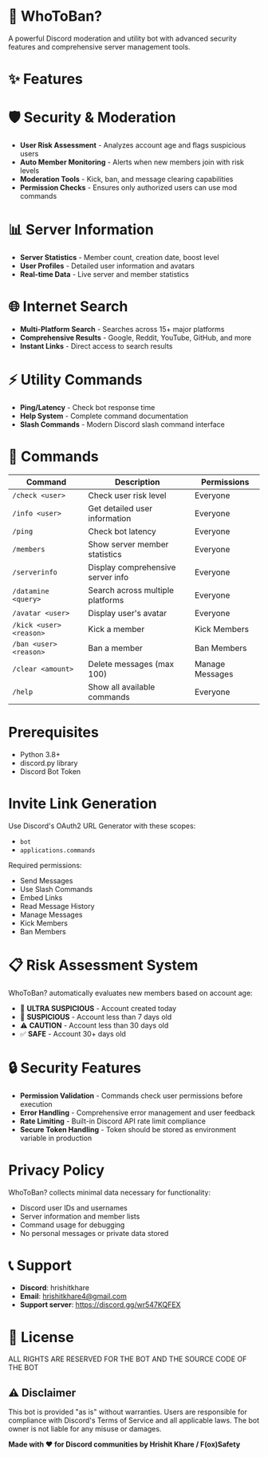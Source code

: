 # 🤖 WhoToBan?

A powerful Discord moderation and utility bot with advanced security features and comprehensive server management tools.

# ✨ Features

# 🛡️ Security & Moderation
- **User Risk Assessment** - Analyzes account age and flags suspicious users
- **Auto Member Monitoring** - Alerts when new members join with risk levels
- **Moderation Tools** - Kick, ban, and message clearing capabilities
- **Permission Checks** - Ensures only authorized users can use mod commands

# 📊 Server Information
- **Server Statistics** - Member count, creation date, boost level
- **User Profiles** - Detailed user information and avatars
- **Real-time Data** - Live server and member statistics

# 🌐 Internet Search
- **Multi-Platform Search** - Searches across 15+ major platforms
- **Comprehensive Results** - Google, Reddit, YouTube, GitHub, and more
- **Instant Links** - Direct access to search results

# ⚡ Utility Commands
- **Ping/Latency** - Check bot response time
- **Help System** - Complete command documentation
- **Slash Commands** - Modern Discord slash command interface

# 🚀 Commands

| Command | Description | Permissions |
|---------|-------------|-------------|
| `/check <user>` | Check user risk level | Everyone |
| `/info <user>` | Get detailed user information | Everyone |
| `/ping` | Check bot latency | Everyone |
| `/members` | Show server member statistics | Everyone |
| `/serverinfo` | Display comprehensive server info | Everyone |
| `/datamine <query>` | Search across multiple platforms | Everyone |
| `/avatar <user>` | Display user's avatar | Everyone |
| `/kick <user> <reason>` | Kick a member | Kick Members |
| `/ban <user> <reason>` | Ban a member | Ban Members |
| `/clear <amount>` | Delete messages (max 100) | Manage Messages |
| `/help` | Show all available commands | Everyone |

# Prerequisites
- Python 3.8+
- discord.py library
- Discord Bot Token

# Invite Link Generation
Use Discord's OAuth2 URL Generator with these scopes:
- `bot`
- `applications.commands`

Required permissions:
- Send Messages
- Use Slash Commands
- Embed Links
- Read Message History
- Manage Messages
- Kick Members
- Ban Members

# 📋 Risk Assessment System

WhoToBan? automatically evaluates new members based on account age:

- 🚨 **ULTRA SUSPICIOUS** - Account created today
- 🚨 **SUSPICIOUS** - Account less than 7 days old
- ⚠️ **CAUTION** - Account less than 30 days old
- ✅ **SAFE** - Account 30+ days old

# 🔒 Security Features

- **Permission Validation** - Commands check user permissions before execution
- **Error Handling** - Comprehensive error management and user feedback
- **Rate Limiting** - Built-in Discord API rate limit compliance
- **Secure Token Handling** - Token should be stored as environment variable in production

# Privacy Policy
WhoToBan? collects minimal data necessary for functionality:
- Discord user IDs and usernames
- Server information and member lists
- Command usage for debugging
- No personal messages or private data stored

# 📞 Support

- **Discord**: hrishitkhare
- **Email**: hrishitkhare4@gmail.com
- **Support server**: https://discord.gg/wr547KQFEX
# 📄 License

ALL RIGHTS ARE RESERVED FOR THE BOT AND THE SOURCE CODE OF THE BOT

## ⚠️ Disclaimer

This bot is provided "as is" without warranties. Users are responsible for compliance with Discord's Terms of Service and all applicable laws. The bot owner is not liable for any misuse or damages.

**Made with ❤️ for Discord communities by Hrishit Khare / F(ox)Safety**
